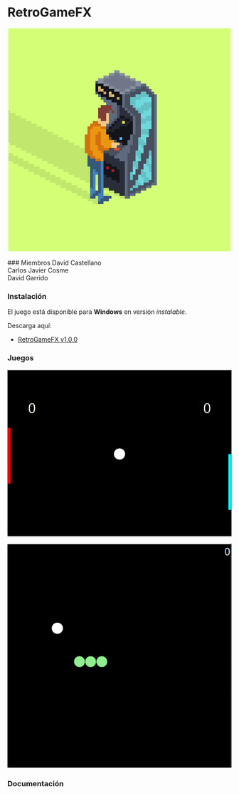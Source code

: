 # RetroGameFX
<p align="center"><img src="/Github_Images/Retrogifs-1.gif" width=""/></p>
### Miembros
David Castellano <br>
Carlos Javier Cosme <br>
David Garrido


### Instalación
El juego está disponible para **Windows** en versión *instalable*.

Descarga aquí:

* [RetroGameFX v1.0.0]()


### Juegos

<p align="center"><img src="/Github_Images/Pong.PNG" width=""/></p>
<p align="center"><img src="/Github_Images/snake.png" width=""/></p>


### Documentación



